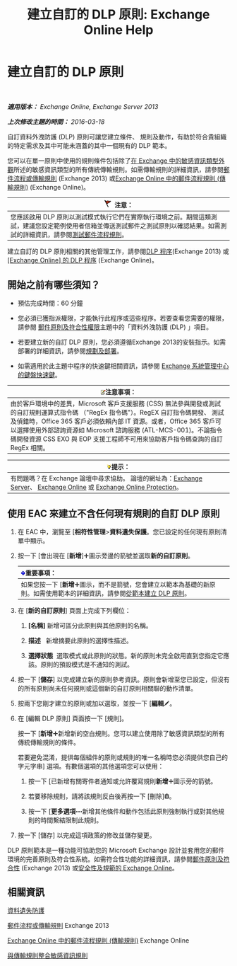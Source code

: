 ﻿---
title: '建立自訂的 DLP 原則: Exchange Online Help'
TOCTitle: 建立自訂的 DLP 原則
ms:assetid: b3299a39-9663-41e4-b76e-9d2f7879d486
ms:mtpsurl: https://technet.microsoft.com/zh-tw/library/JJ150550(v=EXCHG.150)
ms:contentKeyID: 50472408
ms.date: 05/23/2018
mtps_version: v=EXCHG.150
ms.translationtype: MT
---

# 建立自訂的 DLP 原則

 

_**適用版本：** Exchange Online, Exchange Server 2013_

_**上次修改主題的時間：** 2016-03-18_

自訂資料外洩防護 (DLP) 原則可讓您建立條件、 規則及動作，有助於符合貴組織的特定需求及其中可能未涵蓋的其中一個現有的 DLP 範本。

您可以在單一原則中使用的規則條件包括除了[在 Exchange 中的敏感資訊類型外觀](what-the-sensitive-information-types-in-exchange-look-for-exchange-online-help.md)所述的敏感資訊類型的所有傳統傳輸規則。如需傳輸規則的詳細資訊，請參閱[郵件流程或傳輸規則](mail-flow-rules-transport-rules-in-exchange-2013-exchange-2013-help.md) (Exchange 2013) 或[Exchange Online 中的郵件流程規則 (傳輸規則)](https://technet.microsoft.com/zh-tw/library/jj919238\(v=exchg.150\)) (Exchange Online)。

<table>
<thead>
<tr class="header">
<th><img src="images/Dd876857.Caution(EXCHG.150).gif" title="注意" alt="注意" />注意：</th>
</tr>
</thead>
<tbody>
<tr class="odd">
<td>您應該啟用 DLP 原則以測試模式執行它們在實際執行環境之前。期間這類測試，建議您設定範例使用者信箱並傳送測試郵件之測試原則以確認結果。如需測試的詳細資訊，請參閱<a href="test-a-mail-flow-rule-exchange-2013-help.md">測試郵件流程規則</a>。</td>
</tr>
</tbody>
</table>


建立自訂的 DLP 原則相關的其他管理工作，請參閱[DLP 程序](dlp-procedures-exchange-2013-help.md)(Exchange 2013) 或[\[Exchange Online\] 的 DLP 程序](https://technet.microsoft.com/zh-tw/library/jj938003\(v=exchg.150\)) (Exchange Online)。

## 開始之前有哪些須知？

  - 預估完成時間：60 分鐘

  - 您必須已獲指派權限，才能執行此程序或這些程序。若要查看您需要的權限，請參閱 [郵件原則及符合性權限](messaging-policy-and-compliance-permissions-exchange-2013-help.md)主題中的「資料外洩防護 (DLP) 」項目。

  - 若要建立新的自訂 DLP 原則，您必須遵循Exchange 2013的安裝指示。如需部署的詳細資訊，請參閱[規劃及部署](planning-and-deployment-for-exchange-2013-installation-instructions.md)。

  - 如需適用於此主題中程序的快速鍵相關資訊，請參閱 [Exchange 系統管理中心的鍵盤快速鍵](keyboard-shortcuts-in-the-exchange-admin-center-exchange-online-protection-help.md)。

<table>
<thead>
<tr class="header">
<th><img src="images/Bb124558.note(EXCHG.150).gif" title="注意事項" alt="注意事項" />注意事項：</th>
</tr>
</thead>
<tbody>
<tr class="odd">
<td>由於客戶環境中的差異，Microsoft 客戶支援服務 (CSS) 無法參與開發或測試的自訂規則運算式指令碼 （&quot;RegEx 指令碼&quot;）。RegEX 自訂指令碼開發、 測試及偵錯時，Office 365 客戶必須依賴內部 IT 資源。或者，Office 365 客戶可以選擇使用外部諮詢資源如 Microsoft 諮詢服務 (ATL-MCS-001)。不論指令碼開發資源 CSS EXO 與 EOP 支援工程師不可用來協助客戶指令碼查詢的自訂 RegEx 相關。</td>
</tr>
</tbody>
</table>


<table>
<thead>
<tr class="header">
<th><img src="images/Bb124558.tip(EXCHG.150).gif" title="提示" alt="提示" />提示：</th>
</tr>
</thead>
<tbody>
<tr class="odd">
<td>有問題嗎？在 Exchange 論壇中尋求協助。 論壇的網址為：<a href="https://go.microsoft.com/fwlink/p/?linkid=60612">Exchange Server</a>、 <a href="https://go.microsoft.com/fwlink/p/?linkid=267542">Exchange Online</a> 或 <a href="https://go.microsoft.com/fwlink/p/?linkid=285351">Exchange Online Protection</a>。</td>
</tr>
</tbody>
</table>


## 使用 EAC 來建立不含任何現有規則的自訂 DLP 原則

1.  在 EAC 中，瀏覽至 \[**相符性管理**\>**資料遺失保護**。您已設定的任何現有原則清單中顯示。

2.  按一下 \[會出現在 \[**新增**\]![加入圖示](images/JJ218640.c1e75329-d6d7-4073-a27d-498590bbb558(EXCHG.150).gif "加入圖示")圖示旁邊的箭號並選取**新的自訂原則**。
    
    <table>
    <thead>
    <tr class="header">
    <th><img src="images/Bb124558.important(EXCHG.150).gif" title="重要事項" alt="重要事項" />重要事項：</th>
    </tr>
    </thead>
    <tbody>
    <tr class="odd">
    <td>如果您按一下 [<strong>新增</strong><img src="images/JJ218640.c1e75329-d6d7-4073-a27d-498590bbb558(EXCHG.150).gif" title="加入圖示" alt="加入圖示" />圖示，而不是箭號，您會建立以範本為基礎的新原則。如需使用範本的詳細資訊，請參閱<a href="how-to-new-dlp-data-loss-prevention-policy-template.md">從範本建立 DLP 原則</a>。</td>
    </tr>
    </tbody>
    </table>


3.  在 \[**新的自訂原則**\] 頁面上完成下列欄位：
    
    1.  **\[名稱\]** 新增可區分此原則與其他原則的名稱。
    
    2.  **描述**   新增摘要此原則的選擇性描述。
    
    3.  **選擇狀態**  選取模式或此原則的狀態。新的原則未完全啟用直到您指定它應該。原則的預設模式是不通知的測試。

4.  按一下 \[**儲存**\] 以完成建立新的原則參考資訊。原則會新增至您已設定，但沒有的所有原則尚未任何規則或這個新的自訂原則相關聯的動作清單。

5.  按兩下您剛才建立的原則或加以選取，並按一下 \[**編輯**![編輯圖示](images/JJ218640.6f53ccb2-1f13-4c02-bea0-30690e6ea71d(EXCHG.150).gif "編輯圖示")。

6.  在 \[編輯 DLP 原則\] 頁面按一下 \[規則\]。
    
    按一下 \[**新增**![加入圖示](images/JJ218640.c1e75329-d6d7-4073-a27d-498590bbb558(EXCHG.150).gif "加入圖示")新增新的空白規則。您可以建立使用除了敏感資訊類型的所有傳統傳輸規則的條件。
    
    若要避免混淆，提供每個組件的原則或規則的唯一名稱時您必須提供您自己的字元字串\] 選項。有數個選項的其他選項您可以使用：
    
    1.  按一下 \[已新增有關寄件者通知或允許覆寫規則**新增**![加入圖示](images/JJ218640.c1e75329-d6d7-4073-a27d-498590bbb558(EXCHG.150).gif "加入圖示")圖示旁的箭號。
    
    2.  若要移除規則，請將該規則反白後再按一下 \[刪除\]![刪除圖示](images/JJ651670.14f639f6-61e8-4418-bbfb-0db14de9d2f5(EXCHG.150).gif "刪除圖示")。
    
    3.  按一下 \[**更多選項**![更多選項圖示](images/JJ150550.5381819e-3b21-4873-8714-e9b956290b28(EXCHG.150).gif "更多選項圖示")新增其他條件和動作包括此原則強制執行或對其他規則的時間繫結限制此規則。

7.  按一下 \[儲存\] 以完成這項政策的修改並儲存變更。

DLP 原則範本是一種功能可協助您的 Microsoft Exchange 設計並套用您的郵件環境的完善原則及符合性系統。如需符合性功能的詳細資訊，請參閱[郵件原則及符合性](messaging-policy-and-compliance-exchange-2013-help.md) (Exchange 2013) 或[安全性及規範的 Exchange Online](https://technet.microsoft.com/zh-tw/library/jj200706\(v=exchg.150\))。

## 相關資訊

[資料遺失防護](technical-overview-of-dlp-data-loss-prevention-in-exchange.md)

[郵件流程或傳輸規則](mail-flow-rules-transport-rules-in-exchange-2013-exchange-2013-help.md) Exchange 2013

[Exchange Online 中的郵件流程規則 (傳輸規則)](https://technet.microsoft.com/zh-tw/library/jj919238\(v=exchg.150\)) Exchange Online

[與傳輸規則整合敏感資訊規則](integrating-sensitive-information-rules-with-transport-rules-exchange-2013-help.md)

